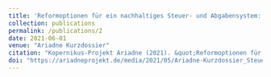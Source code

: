 ```yaml
---
title: 'Reformoptionen für ein nachhaltiges Steuer- und Abgabensystem: Wie Lenkungssteuern effektiv und gerecht für den Klima- und Umweltschutz ausgestaltet werden können'
collection: publications
permalink: /publications/2
date: 2021-06-01
venue: "Ariadne Kurzdossier"
citation: "Kopernikus-Projekt Ariadne (2021). &quot;Reformoptionen für ein nachhaltiges Steuer- und Abgabensystem: Wie Lenkungssteuern effektiv und gerecht für den Klima- und Umweltschutz ausgestaltet werden können.&quot; <i>Ariadne Kurzdossier</i>."
doi: "https://ariadneprojekt.de/media/2021/05/Ariadne-Kurzdossier_Steuerreform_Juni2021.pdf"
---
```

